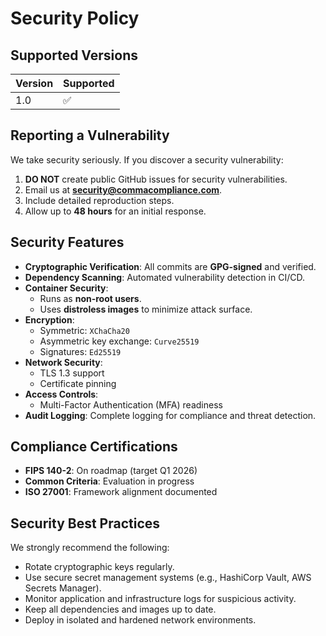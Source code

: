 # Security Policy

## Supported Versions

| Version | Supported          |
| ------- | ------------------ |
| 1.0   | ✅ |

## Reporting a Vulnerability

We take security seriously. If you discover a security vulnerability:

1. **DO NOT** create public GitHub issues for security vulnerabilities.
2. Email us at **security@commacompliance.com**.
3. Include detailed reproduction steps.
4. Allow up to **48 hours** for an initial response.

## Security Features

- **Cryptographic Verification**: All commits are **GPG-signed** and verified.
- **Dependency Scanning**: Automated vulnerability detection in CI/CD.
- **Container Security**: 
  - Runs as **non-root users**.
  - Uses **distroless images** to minimize attack surface.
- **Encryption**:
  - Symmetric: `XChaCha20`
  - Asymmetric key exchange: `Curve25519`
  - Signatures: `Ed25519`
- **Network Security**:
  - TLS 1.3 support
  - Certificate pinning
- **Access Controls**:
  - Multi-Factor Authentication (MFA) readiness
- **Audit Logging**: Complete logging for compliance and threat detection.

## Compliance Certifications

- **FIPS 140-2**: On roadmap (target Q1 2026)
- **Common Criteria**: Evaluation in progress
- **ISO 27001**: Framework alignment documented

## Security Best Practices

We strongly recommend the following:

- Rotate cryptographic keys regularly.
- Use secure secret management systems (e.g., HashiCorp Vault, AWS Secrets Manager).
- Monitor application and infrastructure logs for suspicious activity.
- Keep all dependencies and images up to date.
- Deploy in isolated and hardened network environments.
